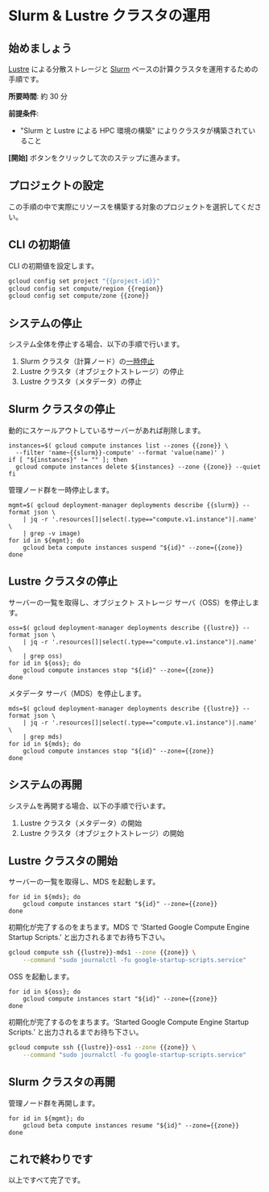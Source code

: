 # Slurm & Lustre クラスタの運用

<walkthrough-watcher-constant key="region" value="asia-northeast1"></walkthrough-watcher-constant>
<walkthrough-watcher-constant key="zone" value="asia-northeast1-c"></walkthrough-watcher-constant>
<walkthrough-watcher-constant key="lustre" value="lustre"></walkthrough-watcher-constant>
<walkthrough-watcher-constant key="slurm" value="slurm-01"></walkthrough-watcher-constant>

## 始めましょう

[Lustre](https://www.lustre.org/) による分散ストレージと [Slurm](https://slurm.schedmd.com/documentation.html) ベースの計算クラスタを運用するための手順です。

**所要時間**: 約 30 分

**前提条件**:

- "Slurm と Lustre による HPC 環境の構築" によりクラスタが構築されていること

**[開始]** ボタンをクリックして次のステップに進みます。

## プロジェクトの設定

この手順の中で実際にリソースを構築する対象のプロジェクトを選択してください。

<walkthrough-project-billing-setup permissions="compute.googleapis.com"></walkthrough-project-billing-setup>

## CLI の初期値

CLI の初期値を設定します。

```bash
gcloud config set project "{{project-id}}"
gcloud config set compute/region {{region}}
gcloud config set compute/zone {{zone}}
```

## システムの停止

システム全体を停止する場合、以下の手順で行います。

1. Slurm クラスタ（計算ノード）の[一時停止](https://cloud.google.com/compute/docs/instances/suspend-resume-instance?hl=ja)
2. Lustre クラスタ（オブジェクトストレージ）の停止
3. Lustre クラスタ（メタデータ）の停止

## Slurm クラスタの停止

動的にスケールアウトしているサーバーがあれば削除します。

```text
instances=$( gcloud compute instances list --zones {{zone}} \
  --filter 'name~{{slurm}}-compute' --format 'value(name)' )
if [ "${instances}" != "" ]; then
  gcloud compute instances delete ${instances} --zone {{zone}} --quiet
fi
```

管理ノード群を一時停止します。

```text
mgmt=$( gcloud deployment-manager deployments describe {{slurm}} --format json \
    | jq -r '.resources[]|select(.type=="compute.v1.instance")|.name' \
    | grep -v image)
for id in ${mgmt}; do
    gcloud beta compute instances suspend "${id}" --zone={{zone}}
done
```

## Lustre クラスタの停止

サーバーの一覧を取得し、オブジェクト ストレージ サーバ（OSS）を停止します。

```text
oss=$( gcloud deployment-manager deployments describe {{lustre}} --format json \
    | jq -r '.resources[]|select(.type=="compute.v1.instance")|.name' \
    | grep oss)
for id in ${oss}; do
    gcloud compute instances stop "${id}" --zone={{zone}}
done
```

メタデータ サーバ（MDS）を停止します。

```text
mds=$( gcloud deployment-manager deployments describe {{lustre}} --format json \
    | jq -r '.resources[]|select(.type=="compute.v1.instance")|.name' \
    | grep mds)
for id in ${mds}; do
    gcloud compute instances stop "${id}" --zone={{zone}}
done
```

## システムの再開

システムを再開する場合、以下の手順で行います。

1. Lustre クラスタ（メタデータ）の開始
2. Lustre クラスタ（オブジェクトストレージ）の開始

## Lustre クラスタの開始

サーバーの一覧を取得し、MDS を起動します。

```text
for id in ${mds}; do
    gcloud compute instances start "${id}" --zone={{zone}}
done
```

初期化が完了するのをまちます。MDS で ‘Started Google Compute Engine Startup Scripts.’ と出力されるまでお待ち下さい。

```bash
gcloud compute ssh {{lustre}}-mds1 --zone {{zone}} \
    --command "sudo journalctl -fu google-startup-scripts.service"
```

OSS を起動します。

```text
for id in ${oss}; do
    gcloud compute instances start "${id}" --zone={{zone}}
done
```

初期化が完了するのをまちます。‘Started Google Compute Engine Startup Scripts.’ と出力されるまでお待ち下さい。

```bash
gcloud compute ssh {{lustre}}-oss1 --zone {{zone}} \
    --command "sudo journalctl -fu google-startup-scripts.service"
```

## Slurm クラスタの再開

管理ノード群を再開します。

```text
for id in ${mgmt}; do
    gcloud beta compute instances resume "${id}" --zone={{zone}}
done
```

## これで終わりです

<walkthrough-conclusion-trophy></walkthrough-conclusion-trophy>

以上ですべて完了です。
